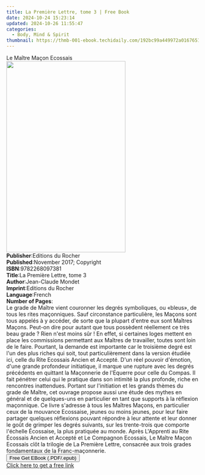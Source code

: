 ```yaml
---
title: La Première Lettre, tome 3 | Free Book
date: 2024-10-24 15:23:14
updated: 2024-10-26 11:55:47
categories:
  - Body, Mind & Spirit
thumbnail: https://thmb-001-ebook.techidaily.com/192bc99a449972a016765125e5f31995cd1eac7c01d007751f5ce3aff2ff4b9c.jpg
---
```

<main id="book-container">
  <div class="flex flex-col">
    <div class="book-brief flex-1 py-6 px-4 sm:p-6 md:py-10 md:px-8">
      <!-- brief-->
      <div class="book-brief-main">Le Maître Maçon Ecossais</div>
    </div>
    <div
      class="book-meta-info flex-1 grid gap-4 col-start-1 col-end-3 row-start-1 sm:mb-6 sm:grid-cols-4 lg:gap-6 lg:col-start-2 lg:row-end-6 lg:row-span-6 lg:mb-0"
    >
      <div
        class="book-meta-info-left place-content-center mt-4 p-4 text-sm leading-6 col-start-2 col-span-2 dark:text-slate-400"
      >
        <img
          class="w-full h-500 object-cover rounded-lg sm:h-255 sm:col-span-2 lg:col-span-full"
          src="https://img-001-ebook.techidaily.com/762909ebd832cb041e58454ce91e24e2673e7394b0471323259c272fcacdd34e.jpg"
          alt=""
          width="312"
          height="500"
        />
      </div>
      <div
        class="book-meta-info-right mt-2 col-start-1 row-start-2 col-span-3 self-center"
      >
        <!-- meta data  -->
        <div class="flex flex-col px-4 md:px-8">
          <div class="flex-1">
            <strong>Publisher</strong>:<span class="px-2"
              >Editions du Rocher</span
            >
          </div>
          <div class="flex-1">
            <strong>Published</strong>:<span class="px-2"
              >November 2017; Copyright</span
            >
          </div>
          <div class="flex-1">
            <strong>ISBN</strong>:<span class="px-2">9782268097381</span>
          </div>
          <div class="flex-1">
            <strong>Title</strong>:<span class="px-2"
              >La Première Lettre, tome 3</span
            >
          </div>
          <div class="flex-1">
            <strong>Author</strong>:<span class="px-2">Jean-Claude Mondet</span>
          </div>
          <div class="flex-1">
            <strong>Imprint</strong>:<span class="px-2"
              >Editions du Rocher</span
            >
          </div>
          <div class="flex-1">
            <strong>Language</strong>:<span class="px-2">French</span>
          </div>
          <div class="flex-1">
            <strong>Number of Pages</strong>:<span class="px-2"></span>
          </div>
        </div>
      </div>
    </div>
    <div class="book-description flex-1 py-6 px-4 sm:p-6 md:py-10 md:px-8">
      <div class="book-description-main">
        <div accordion-content="" id="description">
          Le grade de Maître vient couronner les degrés symboliques, ou «bleus»,
          de tous les rites maçonniques. Sauf circonstance particulière, les
          Maçons sont tous appelés à y accéder, de sorte que la plupart d'entre
          eux sont Maîtres Maçons. Peut-on dire pour autant que tous possèdent
          réellement ce très beau grade ? Rien n'est moins sûr ! En effet, si
          certaines loges mettent en place les commissions permettant aux
          Maîtres de travailler, toutes sont loin de le faire. Pourtant, la
          demande est importante car le troisième degré est l'un des plus riches
          qui soit, tout particulièrement dans la version étudiée ici, celle du
          Rite Ecossais Ancien et Accepté. D'un réel pouvoir d'émotion, d'une
          grande profondeur initiatique, il marque une rupture avec les degrés
          précédents en quittant la Maçonnerie de l'Equerre pour celle du
          Compas. Il fait pénétrer celui qui le pratique dans son intimité la
          plus profonde, riche en rencontres inattendues. Portant sur
          l'initiation et les grands thèmes du grade de Maître, cet ouvrage
          propose aussi une étude des mythes en général et de quelques-uns en
          particulier en tant que supports à la réflexion maçonnique. Ce livre
          s'adresse à tous les Maîtres Maçons, en particulier ceux de la
          mouvance Ecossaise, jeunes ou moins jeunes, pour leur faire partager
          quelques réflexions pouvant répondre à leur attente et leur donner le
          goût de grimper les degrés suivants, sur les trente-trois que comporte
          l'échelle Écossaise, la plus pratiquée au monde. Après L'Apprenti au
          Rite Écossais Ancien et Accepté et Le Compagnon Ecossais, Le Maître
          Maçon Ecossais clôt la trilogie de La Première Lettre, consacrée aux
          trois grades fondamentaux de la Franc-maçonnerie.
        </div>
        <div class="accordion-fader"></div>
      </div>
    </div>
    <div class="book-excerpts flex-1 py-6 px-4 sm:p-6 md:py-10 md:px-8"></div>
    <div
      class="book-about-author flex-1 py-6 px-4 sm:p-6 md:py-10 md:px-8"
    ></div>
    <div class="book-free-get flex-1 py-6 px-4 sm:p-6 md:py-10 md:px-8">
      <button
        id="btn-free-get"
        class="bg-blue-500 hover:bg-blue-700 text-white font-bold py-2 px-4 rounded"
      >
        Free Get EBook (.PDF/.epub)
      </button>
      <div id="countdown-display" class="px-2 text-lg mt-2"></div>
      <a
        id="free-link"
        class="hidden bg-blue-500 hover:bg-blue-700 text-white font-bold py-2 px-4 rounded"
        href="https://www.ebooks.com/en-us/book/95913239/la-premi-re-lettre-tome-3/jean-claude-mondet/"
        target="_blank"
        >Click here to get a free link</a
      >
    </div>
    <script>
      let countdownTime = 0;
      let countdownInterval = null;
      document
        .getElementById('btn-free-get')
        .addEventListener('click', startCountdown);
      function startCountdown() {
        countdownTime = new Date().getTime() + 60000 * 3;
        countdownInterval = setInterval(updateCountdown, 1000);
        document.getElementById('btn-free-get').disabled = true;
        document
          .getElementById('btn-free-get')
          .classList.add('bg-gray-500', 'cursor-not-allowed');
      }
      function updateCountdown() {
        let currentTime = new Date().getTime();
        let timeLeft = countdownTime - currentTime;
        let secondsLeft = Math.floor(timeLeft / 1000);
        document.getElementById('countdown-display').innerHTML =
          `Remaining time: ${secondsLeft} seconds.`;
        if (secondsLeft <= 0) {
          clearInterval(countdownInterval);
          document.getElementById('btn-free-get').classList.add('hidden');
          document.getElementById('free-link').classList.remove('hidden');
          document.getElementById('countdown-display').innerHTML = '';
        }
      }
    </script>
  </div>
</main>
